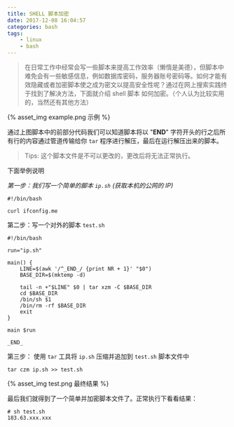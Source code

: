 ```yaml
---
title: SHELL 脚本加密
date: 2017-12-08 16:04:57
categories: bash
tags:
    - linux
    - bash
---
```


> 在日常工作中经常会写一些脚本来提高工作效率（懒惰是美德），但脚本中难免会有一些敏感信息，例如数据库密码，服务器账号密码等。如何才能有效隐藏或者加密脚本使之成为密文以提高安全性呢？通过在网上搜索实践终于找到了解决方法，下面就介绍 shell 脚本 如何加密。（个人认为比较实用的，当然还有其他方法）

<!-- more -->

{% asset_img example.png 示例 %}

通过上图脚本中的前部分代码我们可以知道脚本将以 "__END__" 字符开头的行之后所有行的内容通过管道传输给你 `tar` 程序进行解压，最后在运行解压出来的脚本。

> Tips: 这个脚本文件是不可以更改的，更改后将无法正常执行。

下面举例说明

*第一步：我们写一个简单的脚本 `ip.sh` (获取本机的公网的 IP)*

```
#!/bin/bash

curl ifconfig.me
```

第二步：写一个对外的脚本 `test.sh`

```
#!/bin/bash

run="ip.sh"

main() {
    LINE=$(awk '/^_END_/ {print NR + 1}' "$0")
    BASE_DIR=$(mktemp -d)

    tail -n +"$LINE" $0 | tar xzm -C $BASE_DIR
    cd $BASE_DIR
    /bin/sh $1
    /bin/rm -rf $BASE_DIR
    exit
}

main $run

_END_
```

第三步： 使用 `tar` 工具将 `ip.sh` 压缩并追加到 `test.sh` 脚本文件中

```
tar czm ip.sh >> test.sh
```

{% asset_img test.png 最终结果 %}

最后我们就得到了一个简单并加密脚本文件了。正常执行下看看结果：

```
# sh test.sh
183.63.xxx.xxx
```

